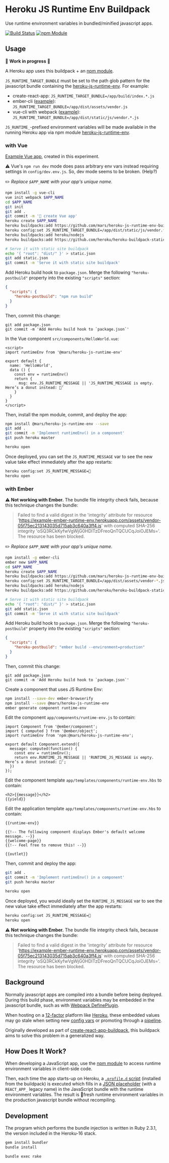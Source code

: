 Heroku JS Runtime Env Buildpack
===============================
Use runtime environment variables in bundled/minified javascript apps.

[![Build Status](https://travis-ci.org/mars/heroku-js-runtime-env-buildpack.svg?branch=master)](https://travis-ci.org/mars/heroku-js-runtime-env-buildpack)
[![npm Module](https://img.shields.io/npm/v/@mars/heroku-js-runtime-env.svg)](https://www.npmjs.com/package/@mars/heroku-js-runtime-env)

Usage
-----

🚧 **Work in progress** 🚧

A Heroku app uses this buildpack + an [npm module](https://github.com/mars/heroku-js-runtime-env). 

`JS_RUNTIME_TARGET_BUNDLE` must be set to the path glob pattern for the javascript bundle containing the [heroku-js-runtime-env](https://github.com/mars/heroku-js-runtime-env). For example:

* create-react-app: `JS_RUNTIME_TARGET_BUNDLE=/app/build/index.*.js`
* ember-cli ([example](#user-content-with-ember)): `JS_RUNTIME_TARGET_BUNDLE=/app/dist/assets/vendor.js`
* vue-cli with webpack ([example](#user-content-with-vue)): `JS_RUNTIME_TARGET_BUNDLE=/app/dist/static/js/vendor.*.js`

`JS_RUNTIME_`-prefixed environment variables will be made available in the running Heroku app via npm module [heroku-js-runtime-env](https://github.com/mars/heroku-js-runtime-env).
### with Vue

[Example Vue app](https://github.com/mars/example-vue-with-heroku-js-runtime-env), created in this experiment.

⚠️ Vue's `npm run dev` mode does pass arbitrary env vars instead requiring settings in `config/dev.env.js`. So, dev mode seems to be broken. (Help?)

✏️ *Replace `$APP_NAME` with your app's unique name.*

```bash
npm install -g vue-cli
vue init webpack $APP_NAME
cd $APP_NAME
git init
git add .
git commit -m '🌱 create Vue app'
heroku create $APP_NAME
heroku buildpacks:add https://github.com/mars/heroku-js-runtime-env-buildpack
heroku config:set JS_RUNTIME_TARGET_BUNDLE=/app/dist/static/js/vendor.*.js
heroku buildpacks:add heroku/nodejs
heroku buildpacks:add https://github.com/heroku/heroku-buildpack-static

# Serve it with static site buildpack
echo '{ "root": "dist/" }' > static.json
git add static.json
git commit -m 'Serve it with static site buildpack'
```

Add Heroku build hook to `package.json`. Merge the following `"heroku-postbuild"` property into the existing `"scripts"` section:

```json
{
  "scripts": {
    "heroku-postbuild": "npm run build"
  }
}
```

Then, commit this change:

```
git add package.json
git commit -m 'Add Heroku build hook to `package.json`'
```

In the Vue component `src/components/HelloWorld.vue`:

```
<script>
import runtimeEnv from '@mars/heroku-js-runtime-env'

export default {
  name: 'HelloWorld',
  data () {
    const env = runtimeEnv()
    return {
      msg: env.JS_RUNTIME_MESSAGE || 'JS_RUNTIME_MESSAGE is empty. Here’s a donut instead: 🍩'
    }
  }
}
</script>
```

Then, install the npm module, commit, and deploy the app:

```bash
npm install @mars/heroku-js-runtime-env --save
git add .
git commit -m 'Implement runtimeEnv() in a component'
git push heroku master

heroku open
```

Once deployed, you can set the `JS_RUNTIME_MESSAGE` var to see the new value take effect immediately after the app restarts:

```bash
heroku config:set JS_RUNTIME_MESSAGE=🌈
heroku open
```



### with Ember

⚠️ **Not working with Ember.** The bundle file integrity check fails, because this technique changes the bundle:

> Failed to find a valid digest in the 'integrity' attribute for resource 'https://example-ember-runtime-env.herokuapp.com/assets/vendor-05f75ec213143035d715ab3c640a3ff4.js' with computed SHA-256 integrity 'oSQ3RCkKyfwVgWjG0HDlTzDFreoQnTQCUCqJoiOJEMs='. The resource has been blocked.

✏️ *Replace `$APP_NAME` with your app's unique name.*

```bash
npm install -g ember-cli
ember new $APP_NAME
cd $APP_NAME
heroku create $APP_NAME
heroku buildpacks:add https://github.com/mars/heroku-js-runtime-env-buildpack
heroku config:set JS_RUNTIME_TARGET_BUNDLE=/app/dist/assets/vendor-*.js
heroku buildpacks:add heroku/nodejs
heroku buildpacks:add https://github.com/heroku/heroku-buildpack-static

# Serve it with static site buildpack
echo '{ "root": "dist/" }' > static.json
git add static.json
git commit -m 'Serve it with static site buildpack'
```

Add Heroku build hook to `package.json`. Merge the following `"heroku-postbuild"` property into the existing `"scripts"` section:

```json
{
  "scripts": {
    "heroku-postbuild": "ember build --environment=production"
  }
}
```

Then, commit this change:

```
git add package.json
git commit -m 'Add Heroku build hook to `package.json`'
```

Create a component that uses JS Runtime Env:

```bash
npm install --save-dev ember-browserify
npm install --save @mars/heroku-js-runtime-env
ember generate component runtime-env
```


Edit the component `app/components/runtime-env.js` to contain:

```
import Component from '@ember/component';
import { computed } from '@ember/object';
import runtimeEnv from 'npm:@mars/heroku-js-runtime-env';

export default Component.extend({
  message: computed(function() {
    const env = runtimeEnv();
    return env.RUNTIME_JS_MESSAGE || 'RUNTIME_JS_MESSAGE is empty. Here’s a donut instead: 🍩';
  })
});
```

Edit the component template `app/templates/components/runtime-env.hbs` to contain:

```
<h2>{{message}}</h2>
{{yield}}
```

Edit the application template `app/templates/components/runtime-env.hbs` to contain:

```
{{runtime-env}}

{{!-- The following component displays Ember's default welcome message. --}}
{{welcome-page}}
{{!-- Feel free to remove this! --}}

{{outlet}}
```

Then, commit and deploy the app:

```bash
git add .
git commit -m 'Implement runtimeEnv() in a component'
git push heroku master

heroku open
```

Once deployed, you would ideally set the `RUNTIME_JS_MESSAGE` var to see the new value take effect immediately after the app restarts:

```bash
heroku config:set JS_RUNTIME_MESSAGE=🌈
heroku open
```

⚠️ **Not working with Ember.** The bundle file integrity check fails, because this technique changes the bundle:

> Failed to find a valid digest in the 'integrity' attribute for resource 'https://example-ember-runtime-env.herokuapp.com/assets/vendor-05f75ec213143035d715ab3c640a3ff4.js' with computed SHA-256 integrity 'oSQ3RCkKyfwVgWjG0HDlTzDFreoQnTQCUCqJoiOJEMs='. The resource has been blocked.


Background
-----------
Normally javascript apps are compiled into a bundle before being deployed. During this build phase, environment variables may be embedded in the javascript bundle, such as with [Webpack DefinePlugin](https://webpack.github.io/docs/list-of-plugins.html#defineplugin).

When hosting on a [12-factor](https://12factor.net) platform like [Heroku](https://www.heroku.com), these embedded values may go stale when setting new [config vars](https://devcenter.heroku.com/articles/config-vars) or promoting through a [pipeline](https://devcenter.heroku.com/articles/pipelines).

Originally developed as part of [create-react-app-buildpack](https://github.com/mars/create-react-app-buildpack), this buildpack aims to solve this problem in a generalized way.

How Does It Work?
-----------------
When developing a JavaScript app, use the [npm module](https://www.npmjs.com/package/@mars/heroku-js-runtime-env) to access runtime environment variables in client-side code.

Then, each time the app starts-up on Heroku, a [`.profile.d` script](.profile.d/inject_js_runtime_env.sh) (installed from the buildpack) is executed which fills in a [JSON placeholder](https://github.com/mars/heroku-js-runtime-env/blob/master/index.js#L15) (with a `REACT_APP_` legacy name) in the JavaScript bundle with the runtime environment variables. The result is 🍃fresh runtime environment variables in the production javascript bundle without recompiling.


Development
-----------
The program which performs the bundle injection is written in Ruby 2.3.1, the version included in the Heroku-16 stack.

```bash
gem install bundler
bundle install

bundle exec rake
```
